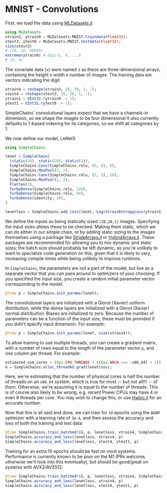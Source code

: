 # MNIST - Convolutions

First, we load the data using [MLDatasets.jl](https://github.com/JuliaML/MLDatasets.jl):
```julia
using MLDatasets
xtrain3, ytrain0 = MLDatasets.MNIST.traindata(Float32);
xtest3, ytest0 = MLDatasets.MNIST.testdata(Float32);
size(xtest3)
# (28, 28, 60000)
extrema(ytrain0) # digits, 0,...,9
# (0, 9)
```
The covariate data (`x`) were named `3` as these are three-dimensional arrays, containing the height x width x number of images.
The training data are vectors indicating the digit.
```julia
xtrain4 = reshape(xtrain3, 28, 28, 1, :);
xtest4 = reshape(xtest3, 28, 28, 1, :);
ytrain1 = UInt32.(ytrain0 .+ 1);
ytest1 = UInt32.(ytest0 .+ 1);
```
SimpleChains' convolutional layers expect that we have a channels-in dimension, so we shape the images to be four dimensional
It also currently defaults to 1-based indexing for its categories, so we shift all categories by 1.

We now define our model, LeNet5:
```julia
using SimpleChains

lenet = SimpleChain(
  (static(28), static(28), static(1)),
  SimpleChains.Conv(SimpleChains.relu, (5, 5), 6),
  SimpleChains.MaxPool(2, 2),
  SimpleChains.Conv(SimpleChains.relu, (5, 5), 16),
  SimpleChains.MaxPool(2, 2),
  Flatten(3),
  TurboDense(SimpleChains.relu, 120),
  TurboDense(SimpleChains.relu, 84),
  TurboDense(identity, 10),
)

lenetloss = SimpleChains.add_loss(lenet, LogitCrossEntropyLoss(ytrain1));
```
We define the inputs as being statically sized `(28,28,1)` images.
Specifying the input sizes allows these to be checked.
Making them static, which we can do either in our simple chain, or by adding
static sizing to the images themselves using a package like [StrideArrays.jl](https://github.com/JuliaSIMD/StrideArrays.jl)
or [HybridArrays.jl](git@github.com:JuliaArrays/HybridArrays.jl.git). These packages are recommended
for allowing you to mix dynamic and static sizes; the batch size should probably
be left dynamic, as you're unlikely to want to specialize code generation on this,
given that it is likely to vary, increasing compile times while being unlikely to
improve runtimes.

In `SimpleChains`, the parameters are not a part of the model, but live as a
separate vector that you can pass around to optimizers of your choosing.
If you specified the input size, you create a random initial parameter vector
corresponding to the model:
```julia
@time p = SimpleChains.init_params(lenet);
```
The convolutional layers are initialized with a Glorot (Xavier) uniform distribution,
while the dense layers are initialized with a Glorot (Xaviar) normal distribution.
Biases are initialized to zero.
Because the number of parameters can be a function of the input size, these must
be provided if you didn't specify input dimension. For example:
```julia
@time p = SimpleChains.init_params(lenet, size(xtrain4));
```

To allow training to use multiple threads, you can create a gradient matrix, with
a number of rows equal to the length of the parameter vector `p`, and one column
per thread. For example:
```julia
estimated_num_cores = (Sys.CPU_THREADS ÷ ((Sys.ARCH === :x86_64) + 1));
G = SimpleChains.alloc_threaded_grad(lenetloss);
```
Here, we're estimating that the number of physical cores is half the number of threads
on an `x86_64` system, which is true for most -- but not all!!! -- of them.
Otherwise, we're assuming it is equal to the number of threads. This is of course also
likely to be wrong, e.g. recent Power CPUs may have 4 or even 8 threads per core.
You may wish to change this, or use [Hwloc.jl](https://github.com/JuliaParallel/Hwloc.jl) for an accurate number.

Now that this is all said and done, we can train for `10` epochs using the `ADAM` optimizer
with a learning rate of `3e-4`, and then assess the accuracy and loss of both the training
and test data:
```julia
@time SimpleChains.train_batched!(G, p, lenetloss, xtrain4, SimpleChains.ADAM(3e-4), 10);
SimpleChains.accuracy_and_loss(lenetloss, xtrain4, p)
SimpleChains.accuracy_and_loss(lenetloss, xtest4, ytest1, p)
```
Training for an extra 10 epochs should be fast on most systems. Performance is currently known
to be poor on the M1 (PRs welcome, otherwise we'll look into this eventually), but should be 
good/great on systems with AVX2/AVX512:
```julia
@time SimpleChains.train_batched!(G, p, lenetloss, xtrain4, SimpleChains.ADAM(3e-4), 10);
SimpleChains.accuracy_and_loss(lenetloss, xtrain4, p)
SimpleChains.accuracy_and_loss(lenetloss, xtest4, ytest1, p)
```


